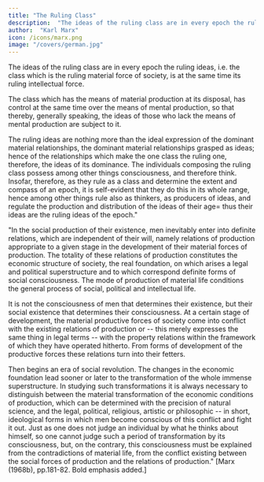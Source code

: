```yaml
---
title: "The Ruling Class"
description:  "The ideas of the ruling class are in every epoch the ruling ideas, i.e. the class which is the ruling material force of society, is at the same time its ruling intellectual force"
author:  "Karl Marx"
icon: /icons/marx.png
image: "/covers/german.jpg"
---
```



The ideas of the ruling class are in every epoch the ruling ideas, i.e. the class which is the ruling material force of society, is at the same time its ruling intellectual force. 

The class which has the means of material production at its disposal, has control at the same time over the means of mental production, so that thereby, generally speaking, the ideas of those who lack the means of mental production are subject to it. 

The ruling ideas are nothing more than the ideal expression of the dominant material relationships, the dominant material relationships grasped as ideas; hence of the relationships which make the one class the ruling one, therefore, the ideas of its dominance. The individuals composing the ruling class possess among other things consciousness, and therefore think. Insofar, therefore, as they rule as a class and determine the extent and compass of an epoch, it is self-evident that they do this in its whole range, hence among other things rule also as thinkers, as producers of ideas, and regulate the production and distribution of the ideas of their age=  thus their ideas are the ruling ideas of the epoch." 

"In the social production of their existence, men inevitably enter into definite relations, which are independent of their will, namely relations of production appropriate to a given stage in the development of their material forces of production. The totality of these relations of production constitutes the economic structure of society, the real foundation, on which arises a legal and political superstructure and to which correspond definite forms of social consciousness. The mode of production of material life conditions the general process of social, political and intellectual life. 

It is not the consciousness of men that determines their existence, but their social existence that determines their consciousness. At a certain stage of development, the material productive forces of society come into conflict with the existing relations of production or -- this merely expresses the same thing in legal terms -- with the property relations within the framework of which they have operated hitherto. From forms of development of the productive forces these relations turn into their fetters. 


Then begins an era of social revolution. The changes in the economic foundation lead sooner or later to the transformation of the whole immense superstructure. In studying such transformations it is always necessary to distinguish between the material transformation of the economic conditions of production, which can be determined with the precision of natural science, and the legal, political, religious, artistic or philosophic -- in short, ideological forms in which men become conscious of this conflict and fight it out. Just as one does not judge an individual by what he thinks about himself, so one cannot judge such a period of transformation by its consciousness, but, on the contrary, this consciousness must be explained from the contradictions of material life, from the conflict existing between the social forces of production and the relations of production." [Marx (1968b), pp.181-82. Bold emphasis added.]

 